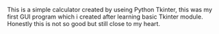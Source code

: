 This is a simple calculator created by useing Python Tkinter, this was my first GUI program which i created after learning basic Tkinter module.
Honestly this is not so good but still close to my heart.
